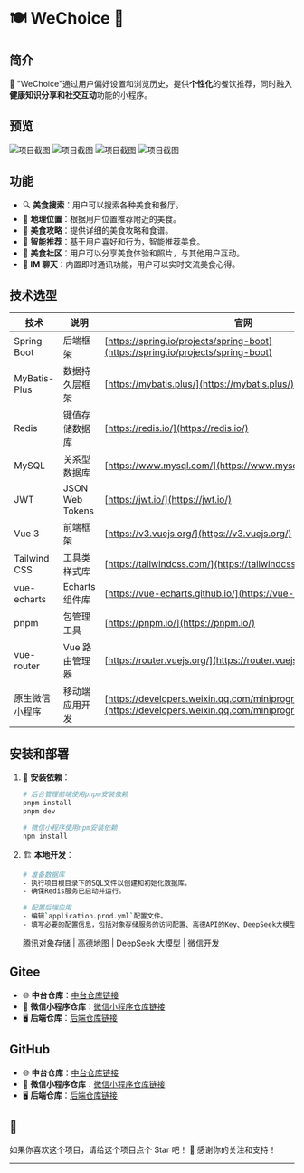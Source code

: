 # 🍽️ WeChoice 🌟

## 简介

🍴 "WeChoice"通过用户偏好设置和浏览历史，提供**个性化**的餐饮推荐，同时融入**健康知识分享和社交互动**功能的小程序。

## 预览

![项目截图](https://www.helloimg.com/i/2024/11/26/6745d1f7d3b1a.png)
![项目截图](https://www.helloimg.com/i/2024/11/26/6745c91a44461.png)
![项目截图](https://www.helloimg.com/i/2024/11/26/6745c91a9b162.png)
![项目截图](https://www.helloimg.com/i/2024/11/26/6745c91b2d0bc.png)

## 功能

- 🔍 **美食搜索**：用户可以搜索各种美食和餐厅。
- 📍 **地理位置**：根据用户位置推荐附近的美食。
- 📖 **美食攻略**：提供详细的美食攻略和食谱。
- 🤖 **智能推荐**：基于用户喜好和行为，智能推荐美食。
- 🍴 **美食社区**：用户可以分享美食体验和照片，与其他用户互动。
- 💬 **IM 聊天**：内置即时通讯功能，用户可以实时交流美食心得。

## 技术选型

| 技术           | 说明            | 官网                                                                                                                       |
| -------------- | --------------- | -------------------------------------------------------------------------------------------------------------------------- |
| Spring Boot    | 后端框架        | [https://spring.io/projects/spring-boot](https://spring.io/projects/spring-boot)                                           |
| MyBatis-Plus   | 数据持久层框架  | [https://mybatis.plus/](https://mybatis.plus/)                                                                             |
| Redis          | 键值存储数据库  | [https://redis.io/](https://redis.io/)                                                                                     |
| MySQL          | 关系型数据库    | [https://www.mysql.com/](https://www.mysql.com/)                                                                           |
| JWT            | JSON Web Tokens | [https://jwt.io/](https://jwt.io/)                                                                                         |
| Vue 3          | 前端框架        | [https://v3.vuejs.org/](https://v3.vuejs.org/)                                                                             |
| Tailwind CSS   | 工具类样式库    | [https://tailwindcss.com/](https://tailwindcss.com/)                                                                       |
| vue-echarts    | Echarts 组件库  | [https://vue-echarts.github.io/](https://vue-echarts.github.io/)                                                           |
| pnpm           | 包管理工具      | [https://pnpm.io/](https://pnpm.io/)                                                                                       |
| vue-router     | Vue 路由管理器  | [https://router.vuejs.org/](https://router.vuejs.org/)                                                                     |
| 原生微信小程序 | 移动端应用开发  | [https://developers.weixin.qq.com/miniprogram/dev/framework/](https://developers.weixin.qq.com/miniprogram/dev/framework/) |

## 安装和部署

1. 🔧 **安装依赖**：
   ```bash
   # 后台管理前端使用pnpm安装依赖
   pnpm install
   pnpm dev
   ```
   ```bash
   # 微信小程序使用npm安装依赖
   npm install
   ```
2. 🏗️ **本地开发**：

   ```bash
   # 准备数据库
   - 执行项目根目录下的SQL文件以创建和初始化数据库。
   - 确保Redis服务已启动并运行。

   # 配置后端应用
   - 编辑`application.prod.yml`配置文件。
   - 填写必要的配置信息，包括对象存储服务的访问配置、高德API的Key、DeepSeek大模型的Key、微信开放平台的AppID和Secret。
   ```

   [腾讯对象存储](https://cloud.tencent.com/product/cos) |
   [高德地图](https://lbs.amap.com/) |
   [DeepSeek 大模型](https://platform.deepseek.com/usage) |
   [微信开发](https://developers.weixin.qq.com/miniprogram/dev/framework/)

## Gitee

- 🌐 **中台仓库**：[中台仓库链接](https://gitee.com/lzt_luo/choose-admin-web)
- 📱 **微信小程序仓库**：[微信小程序仓库链接](https://gitee.com/lzt_luo/choose-wexinapp)
- 🖥️ **后端仓库**：[后端仓库链接](https://gitee.com/lzt_luo/choose)

## GitHub

- 🌐 **中台仓库**：[中台仓库链接](https://github.com/spectacleCase/choose-admin-web)
- 📱 **微信小程序仓库**：[微信小程序仓库链接](https://github.com/spectacleCase/choose-wexinapp)
- 🖥️ **后端仓库**：[后端仓库链接](https://github.com/spectacleCase/choose)
## 🌟

如果你喜欢这个项目，请给这个项目点个 Star 吧！
🎉 感谢你的关注和支持！

---
